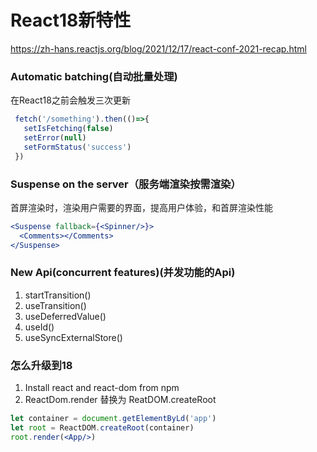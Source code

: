 # React18新特性

https://zh-hans.reactjs.org/blog/2021/12/17/react-conf-2021-recap.html

### Automatic batching(自动批量处理)

 在React18之前会触发三次更新

```js
 fetch('/something').then(()=>{
   setIsFetching(false)
   setError(null)
   setFormStatus('success')
 })
```

### Suspense on the server（服务端渲染按需渲染）

首屏渲染时，渲染用户需要的界面，提高用户体验，和首屏渲染性能

```jsx
<Suspense fallback={<Spinner/>}>
  <Comments></Comments>
</Suspense>
```

### New Api(concurrent features)(并发功能的Api)

1. startTransition()
2. useTransition()
3. useDeferredValue()
4. useId()
5. useSyncExternalStore()

### 怎么升级到18

1.  Install react and react-dom from npm
2. ReactDom.render 替换为 ReatDOM.createRoot

```jsx
let container = document.getElementByLd('app')
let root = ReactDOM.createRoot(container)
root.render(<App/>)
```

 